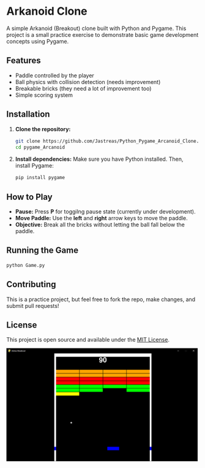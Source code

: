 # Arkanoid Clone

A simple Arkanoid (Breakout) clone built with Python and Pygame. This project is a small practice exercise to demonstrate basic game development concepts using Pygame.

## Features
- Paddle controlled by the player
- Ball physics with collision detection (needs improvement)
- Breakable bricks (they need a lot of improvement too)
- Simple scoring system

## Installation

1. **Clone the repository:**
   ```bash
   git clone https://github.com/Jastreas/Python_Pygame_Arcanoid_Clone.git
   cd pygame_Arcanoid
   ```

2. **Install dependencies:**
   Make sure you have Python installed. Then, install Pygame:
   ```bash
   pip install pygame
   ```

## How to Play
- **Pause:** Press **P** for toggilng pause state (currently under development).
- **Move Paddle:** Use the **left** and **right** arrow keys to move the paddle.
- **Objective:** Break all the bricks without letting the ball fall below the paddle.

## Running the Game
```bash
python Game.py
```

## Contributing
This is a practice project, but feel free to fork the repo, make changes, and submit pull requests!

## License
This project is open source and available under the [MIT License](LICENSE).

<img src="gameplay_screenshot.PNG" alt="Game Screenshot" width="500"/>
